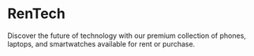 # RenTech
Discover the future of technology with our premium collection of phones, laptops, and smartwatches available for rent or purchase.
